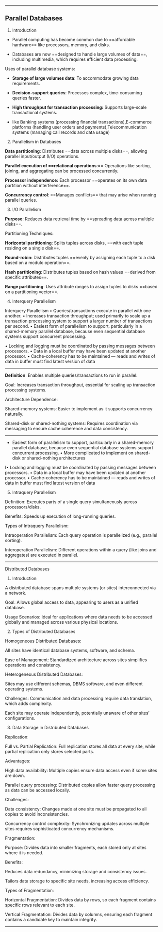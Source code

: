 

---

## Parallel Databases

1. Introduction

- Parallel computing has become common due to ==affordable hardware== like processors, memory, and disks.

- Databases are now ==designed to handle large volumes of data==, including multimedia, which requires efficient data processing.

 Uses of parallel database systems:

- **Storage of large volumes data**: To accommodate growing data requirements.

- **Decision-support queries**: Processes complex, time-consuming queries faster.

- **High throughput for transaction processing:** Supports large-scale transactional systems.
- like Banking systems (processing financial transactions),E-commerce platforms (handling user orders and payments),Telecommunication systems (managing call records and data usage)





2. Parallelism in Databases

**Data partitioning**: Distributes ==data across multiple disks==, allowing parallel input/output (I/O) operations.

**Parallel execution of ==relational operations**:== Operations like sorting, joining, and aggregating can be processed concurrently.

**Processor independence:** Each processor ==operates on its own data partition without interference==.

**Concurrency control**: ==Manages conflicts== that may arise when running parallel queries.



3. I/O Parallelism

**Purpose**: Reduces data retrieval time by ==spreading data across multiple disks==.

Partitioning Techniques:

**Horizontal partitioning**: Splits tuples across disks, ==with each tuple residing on a single disk==.

**Round-robin:** Distributes tuples ==evenly by assigning each tuple to a disk based on a modulo operation==.

**Hash partitioning**: Distributes tuples based on hash values ==derived from specific attributes==.

**Range partitioning**: Uses attribute ranges to assign tuples to disks ==based on a partitioning vector==.




4. Interquery Parallelism

Interquery Parallelism 
• Queries/transactions execute in parallel with one another. 
• Increases transaction throughput; used primarily to scale up a transaction processing system to support a larger number of transactions per second. 
• Easiest form of parallelism to support, particularly in a shared-memory parallel database, because even sequential database systems support concurrent processing. 

• Locking and logging must be coordinated by passing messages between processors. 
• Data in a local buffer may have been updated at another processor. 
• Cache-coherency has to be maintained — reads and writes of data in buffer must find latest version of data


---
**Definition**: Enables multiple queries/transactions to run in parallel.

Goal: Increases transaction throughput, essential for scaling up transaction processing systems.

Architecture Dependence:

Shared-memory systems: Easier to implement as it supports concurrency naturally.

Shared-disk or shared-nothing systems: Requires coordination via messaging to ensure cache coherence and data consistency.

---
- Easiest form of parallelism to support, particularly in a shared-memory parallel database, because even sequential database systems support concurrent processing. 
• More complicated to implement on shared-disk or shared-nothing architectures



I• Locking and logging must be coordinated by passing messages between processors. • Data in a local buffer may have been updated at another processor. • Cache-coherency has to be maintained — reads and writes of data in buffer must find latest version of data

5. Intraquery Parallelism

Definition: Executes parts of a single query simultaneously across processors/disks.

Benefits: Speeds up execution of long-running queries.

Types of Intraquery Parallelism:

Intraoperation Parallelism: Each query operation is parallelized (e.g., parallel sorting).

Interoperation Parallelism: Different operations within a query (like joins and aggregates) are executed in parallel.



---

Distributed Databases

1. Introduction

A distributed database spans multiple systems (or sites) interconnected via a network.

Goal: Allows global access to data, appearing to users as a unified database.

Usage Scenarios: Ideal for applications where data needs to be accessed globally and managed across various physical locations.



2. Types of Distributed Databases

Homogeneous Distributed Databases:

All sites have identical database systems, software, and schema.

Ease of Management: Standardized architecture across sites simplifies operations and consistency.


Heterogeneous Distributed Databases:

Sites may use different schemas, DBMS software, and even different operating systems.

Challenges: Communication and data processing require data translation, which adds complexity.

Each site may operate independently, potentially unaware of other sites’ configurations.




3. Data Storage in Distributed Databases

Replication:

Full vs. Partial Replication: Full replication stores all data at every site, while partial replication only stores selected parts.

Advantages:

High data availability: Multiple copies ensure data access even if some sites are down.

Parallel query processing: Distributed copies allow faster query processing as data can be accessed locally.


Challenges:

Data consistency: Changes made at one site must be propagated to all copies to avoid inconsistencies.

Concurrency control complexity: Synchronizing updates across multiple sites requires sophisticated concurrency mechanisms.



Fragmentation:

Purpose: Divides data into smaller fragments, each stored only at sites where it is needed.

Benefits:

Reduces data redundancy, minimizing storage and consistency issues.

Tailors data storage to specific site needs, increasing access efficiency.


Types of Fragmentation:

Horizontal Fragmentation: Divides data by rows, so each fragment contains specific rows relevant to each site.

Vertical Fragmentation: Divides data by columns, ensuring each fragment contains a candidate key to maintain integrity.







---


